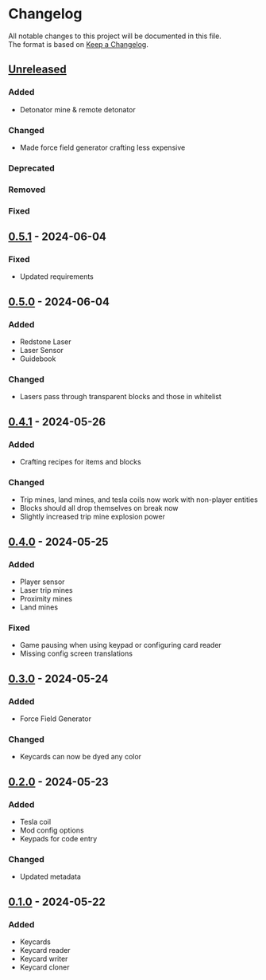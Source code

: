 # Changelog

All notable changes to this project will be documented in this file.  
The format is based on [Keep a Changelog](https://keepachangelog.com/en/1.1.0/).

## [Unreleased]

### Added

- Detonator mine & remote detonator

### Changed

- Made force field generator crafting less expensive

### Deprecated

### Removed

### Fixed

## [0.5.1] - 2024-06-04

### Fixed

- Updated requirements

## [0.5.0] - 2024-06-04

### Added

- Redstone Laser
- Laser Sensor
- Guidebook

### Changed

- Lasers pass through transparent blocks and those in whitelist

## [0.4.1] - 2024-05-26

### Added

- Crafting recipes for items and blocks

### Changed

- Trip mines, land mines, and tesla coils now work with non-player entities
- Blocks should all drop themselves on break now
- Slightly increased trip mine explosion power

## [0.4.0] - 2024-05-25

### Added

- Player sensor
- Laser trip mines
- Proximity mines
- Land mines

### Fixed

- Game pausing when using keypad or configuring card reader
- Missing config screen translations

## [0.3.0] - 2024-05-24

### Added

- Force Field Generator

### Changed

- Keycards can now be dyed any color

## [0.2.0] - 2024-05-23

### Added

- Tesla coil
- Mod config options
- Keypads for code entry

### Changed

- Updated metadata

## [0.1.0] - 2024-05-22

### Added

- Keycards
- Keycard reader
- Keycard writer
- Keycard cloner

[Unreleased]: https://github.com/andersmmg/LockAndBlock/compare/v0.5.1...HEAD

[0.5.1]: https://github.com/andersmmg/LockAndBlock/compare/v0.5.0...v0.5.1
[0.5.0]: https://github.com/andersmmg/LockAndBlock/compare/v0.4.1...v0.5.0
[0.4.1]: https://github.com/andersmmg/LockAndBlock/compare/v0.4.0...v0.4.1
[0.4.0]: https://github.com/andersmmg/LockAndBlock/compare/v0.3.0...v0.4.0
[0.3.0]: https://github.com/andersmmg/LockAndBlock/compare/v0.2.0...v0.3.0
[0.2.0]: https://github.com/andersmmg/LockAndBlock/compare/v0.1.0...v0.2.0
[0.1.0]: https://github.com/andersmmg/LockAndBlock/compare/v0.0.0...v0.1.0
